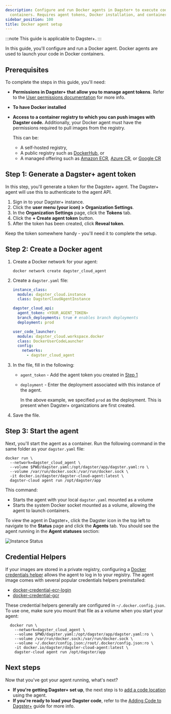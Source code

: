 ```yaml
---
description: Configure and run Docker agents in Dagster+ to execute code within Docker
  containers. Requires agent tokens, Docker installation, and container registry access.
sidebar_position: 100
title: Docker agent setup
---
```

:::note
This guide is applicable to Dagster+.
:::

In this guide, you'll configure and run a Docker agent. Docker agents are used to launch your code in Docker containers.

## Prerequisites

To complete the steps in this guide, you'll need:

- **Permissions in Dagster+ that allow you to manage agent tokens**. Refer to the [User permissions documentation](/dagster-plus/features/authentication-and-access-control/rbac/user-roles-permissions/) for more info.
- **To have Docker installed**
- **Access to a container registry to which you can push images with Dagster code.** Additionally, your Docker agent must have the permissions required to pull images from the registry.

  This can be:

  - A self-hosted registry,
  - A public registry such as [DockerHub](https://hub.docker.com/), or
  - A managed offering such as [Amazon ECR](https://aws.amazon.com/ecr/), [Azure CR](https://azure.microsoft.com/en-us/services/container-registry/#overview), or [Google CR](https://cloud.google.com/container-registry)

## Step 1: Generate a Dagster+ agent token

In this step, you'll generate a token for the Dagster+ agent. The Dagster+ agent will use this to authenticate to the agent API.

1. Sign in to your Dagster+ instance.
2. Click the **user menu (your icon) > Organization Settings**.
3. In the **Organization Settings** page, click the **Tokens** tab.
4. Click the **+ Create agent token** button.
5. After the token has been created, click **Reveal token**.

Keep the token somewhere handy - you'll need it to complete the setup.

## Step 2: Create a Docker agent

1. Create a Docker network for your agent:

   ```shell
   docker network create dagster_cloud_agent
   ```

2. Create a `dagster.yaml` file:

   ```yaml
   instance_class:
     module: dagster_cloud.instance
     class: DagsterCloudAgentInstance

   dagster_cloud_api:
     agent_token: <YOUR_AGENT_TOKEN>
     branch_deployments: true # enables branch deployments
     deployment: prod

   user_code_launcher:
     module: dagster_cloud.workspace.docker
     class: DockerUserCodeLauncher
     config:
       networks:
         - dagster_cloud_agent
   ```

3. In the file, fill in the following:

   - `agent_token` - Add the agent token you created in [Step 1](#step-1-generate-a-dagster-agent-token)
   - `deployment` - Enter the deployment associated with this instance of the agent.

     In the above example, we specified `prod` as the deployment. This is present when Dagster+ organizations are first created.

4. Save the file.

## Step 3: Start the agent

Next, you'll start the agent as a container. Run the following command in the same folder as your `dagster.yaml` file:

```shell
docker run \
  --network=dagster_cloud_agent \
  --volume $PWD/dagster.yaml:/opt/dagster/app/dagster.yaml:ro \
  --volume /var/run/docker.sock:/var/run/docker.sock \
  -it docker.io/dagster/dagster-cloud-agent:latest \
  dagster-cloud agent run /opt/dagster/app
```

This command:

- Starts the agent with your local `dagster.yaml` mounted as a volume
- Starts the system Docker socket mounted as a volume, allowing the agent to launch containers.

To view the agent in Dagster+, click the Dagster icon in the top left to navigate to the **Status** page and click the **Agents** tab. You should see the agent running in the **Agent statuses** section:

![Instance Status](/images/dagster-plus/deployment/agents/dagster-cloud-instance-status.png)

## Credential Helpers

If your images are stored in a private registry, configuring a [Docker credentials helper](https://docs.docker.com/engine/reference/commandline/login/#credential-helpers) allows the agent to log in to your registry. The agent image comes with several popular credentials helpers preinstalled:

- [docker-credential-ecr-login](https://github.com/awslabs/amazon-ecr-credential-helper)
- [docker-credential-gcr](https://github.com/GoogleCloudPlatform/docker-credential-gcr)

These credential helpers generally are configured in `~/.docker.config.json`. To use one, make sure you mount that file as a volume when you start your agent:

```shell
  docker run \
    --network=dagster_cloud_agent \
    --volume $PWD/dagster.yaml:/opt/dagster/app/dagster.yaml:ro \
    --volume /var/run/docker.sock:/var/run/docker.sock \
    --volume ~/.docker/config.json:/root/.docker/config.json:ro \
    -it docker.io/dagster/dagster-cloud-agent:latest \
    dagster-cloud agent run /opt/dagster/app
```

## Next steps

Now that you've got your agent running, what's next?

- **If you're getting Dagster+ set up**, the next step is to [add a code location](/dagster-plus/deployment/code-locations/) using the agent.
- **If you're ready to load your Dagster code**, refer to the [Adding Code to Dagster+](/dagster-plus/deployment/code-locations/) guide for more info.
